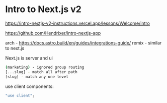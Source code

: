 # Intro to Next.js v2

<https://intro-nextjs-v2-instructions.vercel.app/lessons/Welcome/intro>

<https://github.com/Hendrixer/intro-nextjs-app>

arch - <https://docs.astro.build/en/guides/integrations-guide/>
remix - similar to next.js

Next.js is server and ui

```bash
(marketing) - ignored group routing
[...slug] - match all after path
[slug] - match any one level
```

use client components:

```typescript
"use client";
```
